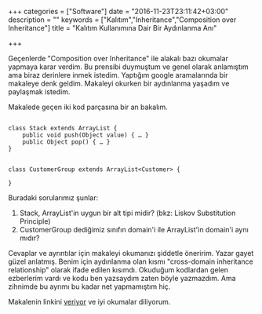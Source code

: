 +++
categories = ["Software"]
date = "2016-11-23T23:11:42+03:00"
description = ""
keywords = ["Kalıtım","Inheritance","Composition over Inheritance"]
title = "Kalıtım Kullanımına Dair Bir Aydınlanma Anı"

+++

Geçenlerde "Composition over Inheritance" ile alakalı bazı okumalar yapmaya karar verdim. Bu prensibi duymuştum ve genel olarak anlamıştım ama biraz derinlere inmek istedim. Yaptığım google aramalarında bir makaleye denk geldim. Makaleyi okurken bir aydınlanma yaşadım ve paylaşmak istedim.

<!--more-->

Makalede geçen iki kod parçasına bir an bakalım. 

<pre><code>
class Stack extends ArrayList {
    public void push(Object value) { … }
    public Object pop() { … }
}
</code></pre>


<pre><code>
class CustomerGroup extends ArrayList&lt;Customer&gt; {

}
</code></pre>

Buradaki sorularımız şunlar:

1. Stack, ArrayList'in uygun bir alt tipi midir? (bkz: Liskov Substitution Principle)
2. CustomerGroup dediğimiz sınıfın domain'i ile ArrayList'in domain'i aynı mıdır? 

Cevaplar ve ayrıntılar için makaleyi okumanızı şiddetle öneririm. Yazar gayet güzel anlatmış. Benim için aydınlanma olan kısmı "cross-domain inheritance relationship" olarak ifade edilen kısımdı. Okuduğum kodlardan gelen ezberlerim vardı ve kodu ben yazsaydım zaten böyle yazmazdım. Ama zihnimde bu ayrımı bu kadar net yapmamıştım hiç.

Makalenin linkini <a href="https://www.thoughtworks.com/insights/blog/composition-vs-inheritance-how-choose">veriyor</a>  ve iyi okumalar diliyorum.